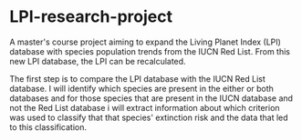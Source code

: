 # LPI-research-project
A master's course project aiming to expand the Living Planet Index (LPI) database with species population trends from the IUCN Red List. From this new LPI database, the LPI can be recalculated.

The first step is to compare the LPI database with the IUCN Red List database. I will identify which species are present in the either or both databases and for those species that are present in the IUCN database and not the Red List database i will extract information about which criterion was used to classify that that species' extinction risk and the data that led to this classification. 

